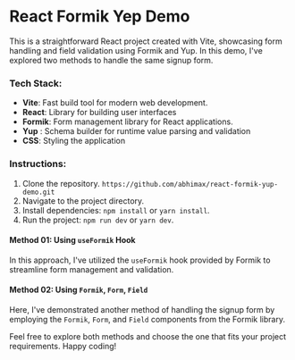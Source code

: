 # React Formik Yep Demo

This is a straightforward React project created with Vite, showcasing form handling and field validation using Formik and Yup. In this demo, I've explored two methods to handle the same signup form.

### Tech Stack:

- **Vite**: Fast build tool for modern web development.
- **React**: Library for building user interfaces
- **Formik**: Form management library for React applications.
- **Yup** : Schema builder for runtime value parsing and validation
- **CSS**: Styling the application

### Instructions:

1. Clone the repository. `https://github.com/abhimax/react-formik-yup-demo.git`
2. Navigate to the project directory.
3. Install dependencies: `npm install` or `yarn install`.
4. Run the project: `npm run dev` or `yarn dev`.

#### Method 01: Using `useFormik` Hook

In this approach, I've utilized the `useFormik` hook provided by Formik to streamline form management and validation.

#### Method 02: Using `Formik`, `Form`, `Field`

Here, I've demonstrated another method of handling the signup form by employing the `Formik`, `Form`, and `Field` components from the Formik library.

Feel free to explore both methods and choose the one that fits your project requirements. Happy coding!
